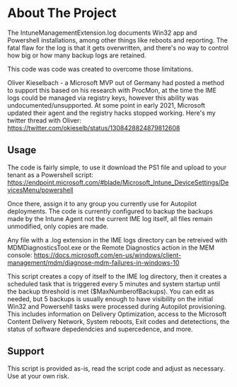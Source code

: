 # About The Project

The IntuneManagementExtension.log documents Win32 app and Powershell installations, among other things like reboots and reporting. The fatal flaw for the log is that it gets overwritten, and there's no way to control how big or how many backup logs are retained.

This code was code was created to overcome those limitations.

Oliver Kieselbach - a Microsoft MVP out of Germany had posted a method to support this based on his research with ProcMon, at the time the IME logs could be managed via registry keys, however this ability was undocumented/unsupported. At some point in early 2021, Microsoft updated their agent and the registry hacks stopped working. Here's my twitter thread with Oliver:
https://twitter.com/okieselb/status/1308428824879812608


## Usage

The code is fairly simple, to use it download the PS1 file and upload to your tenant as a Powershell script: https://endpoint.microsoft.com/#blade/Microsoft_Intune_DeviceSettings/DevicesMenu/powershell

Once there, assign it to any group you currently use for Autopilot deployments. The code is currently configured to backup the backups made by the Intune Agent not the current IME log itself, all files remain unmodified, only copies are made.


Any file with a .log extension in the IME logs directory can be retreived with MDMDiagnosticsTool.exe or the Remote Diagnostics action in the MEM console:
https://docs.microsoft.com/en-us/windows/client-management/mdm/diagnose-mdm-failures-in-windows-10

This script creates a copy of itself to the IME log directory, then it creates a scheduled task that is triggered every 5 minutes and system startup until the backup threshold is met ($MaxNumberofBackups). You can edit as needed, but 5 backups is usually enough to have visibility on the initial Win32 and Powersehll tasks were processed during Autopilot provisioning. This includes information on Delivery Optimization, access to the Microsoft Content Delivery Network, System reboots, Exit codes and detetections, the status of software depedendcies and supercedence, and more. 

## Support

This script is provided as-is, read the script code and adjust as necessary. Use at your own risk.
